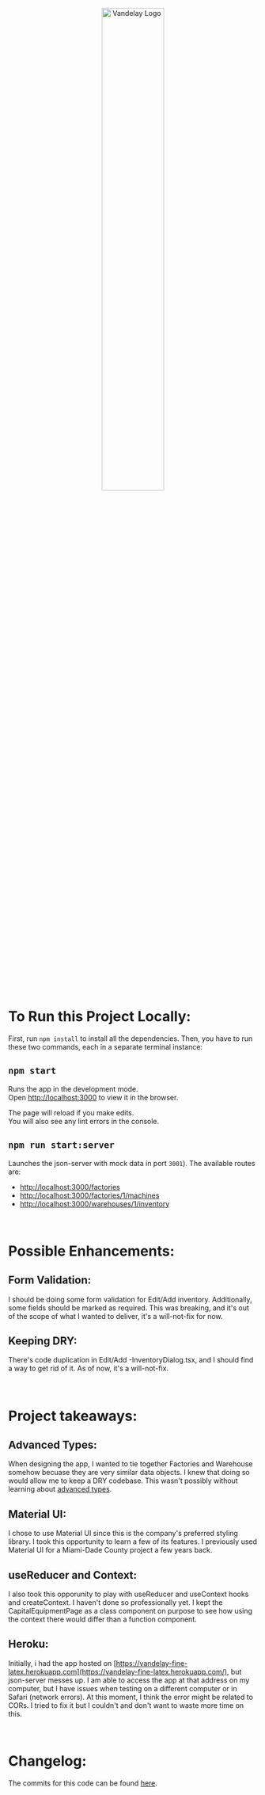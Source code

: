 <p align='center'>
<img src="https://image-cdn.neatoshop.com/styleimg/105300/none/iceblue/default/459678-20;1592408031x.jpg" alt="Vandelay Logo" width='50%'/>
</p>

<br />

# To Run this Project Locally:

First, run `npm install` to install all the dependencies. Then, you have to run these two commands, each in a separate terminal instance:

## `npm start`

Runs the app in the development mode.\
Open [http://localhost:3000](http://localhost:3000) to view it in the browser.

The page will reload if you make edits.\
You will also see any lint errors in the console.

## `npm run start:server`

Launches the json-server with mock data in port `3001`). The available routes are:

- [http://localhost:3000/factories](http://localhost:3000/factories)
- [http://localhost:3000/factories/1/machines](http://localhost:3000/factories/1/machines)
- [http://localhost:3000/warehouses/1/inventory](http://localhost:3000/warehouses/1/inventory)

<br />

# Possible Enhancements:

## Form Validation:

I should be doing some form validation for Edit/Add inventory. Additionally, some fields should be marked as required. This was breaking, and it's out of the scope of what I wanted to deliver, it's a will-not-fix for now.

## Keeping DRY:

There's code duplication in Edit/Add -InventoryDialog.tsx, and I should find a way to get rid of it. As of now, it's a will-not-fix.

<br />

# Project takeaways:

## Advanced Types:

When designing the app, I wanted to tie together Factories and Warehouse somehow becuase they are very similar data objects. I knew that doing so would allow me to keep a DRY codebase. This wasn't possibly without learning about [advanced types](https://www.typescriptlang.org/docs/handbook/advanced-types.html).

## Material UI:

I chose to use Material UI since this is the company's preferred styling library. I took this opportunity to learn a few of its features. I previously used Material UI for a Miami-Dade County project a few years back.

## useReducer and Context:

I also took this opporunity to play with useReducer and useContext hooks and createContext. I haven't done so professionally yet. I kept the CapitalEquipmentPage as a class component on purpose to see how using the context there would differ than a function component.

## Heroku:

Initially, i had the app hosted on [https://vandelay-fine-latex.herokuapp.com](https://vandelay-fine-latex.herokuapp.com/), but json-server messes up. I am able to access the app at that address on my computer, but I have issues when testing on a different computer or in Safari (network errors). At this moment, I think the error might be related to CORs. I tried to fix it but I couldn't and don't want to waste more time on this.

<br />

# Changelog:

The commits for this code can be found [here](https://github.com/maxmueller7/terazo-int/commits/main).
